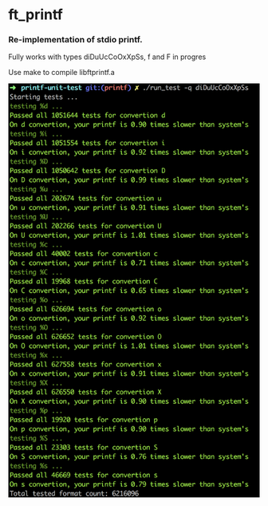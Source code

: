 # ft_printf
### Re-implementation of stdio printf.

Fully works with types diDuUcCoOxXpSs, f and F in progres

Use make to compile libftprintf.a

![Test result](https://raw.githubusercontent.com/sabrusrin/ft_printf/master/images/test.png)
